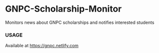 # GNPC-Scholarship-Monitor
Monitors news about GNPC scholarships and notifies interested students

### USAGE
Available at https://gnpc.netlify.com
